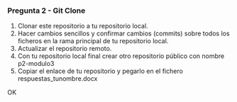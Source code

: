 ### Pregunta 2 - Git Clone

1.	Clonar este repositorio a tu repositorio local.
2.	Hacer cambios sencillos y confirmar cambios (commits) sobre todos los ficheros en la rama principal de tu repositorio local. 
3.	Actualizar el repositorio remoto. 
4.	Con tu repositorio local final crear otro repositorio público con nombre p2-modulo3 
5.	Copiar el enlace de tu repositorio y pegarlo en el fichero respuestas_tunombre.docx

OK